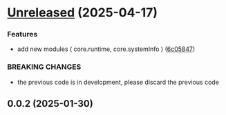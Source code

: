 # [Unreleased](https://github.com/oceanwavejs/oceanwave-core/compare/v0.0.2...6c0584703509f76d1516f9015144da20c3ac6aa3) (2025-04-17)


### Features

* add new modules ( core.runtime, core.systemInfo ) ([6c05847](https://github.com/oceanwavejs/oceanwave-core/commit/6c0584703509f76d1516f9015144da20c3ac6aa3))


### BREAKING CHANGES

* the previous code is in development, please discard the previous code



## 0.0.2 (2025-01-30)



